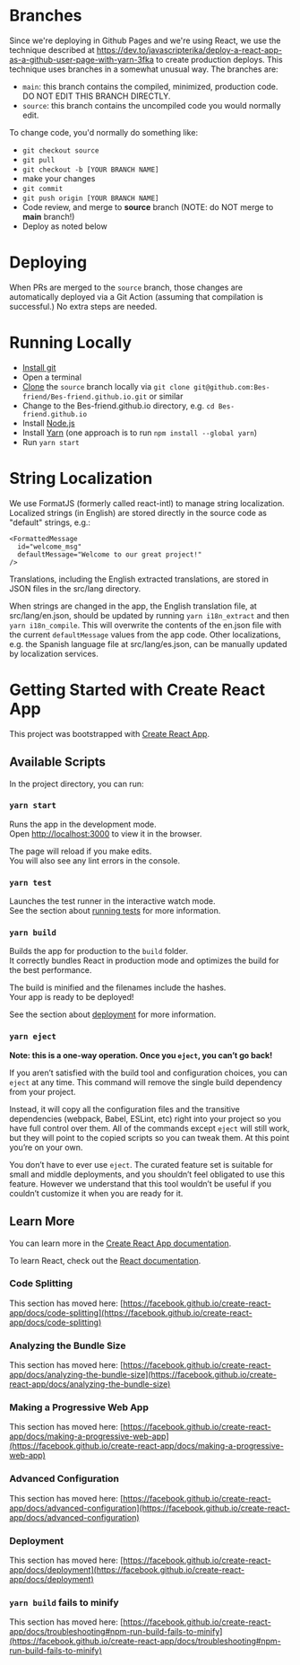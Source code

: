 # Branches

Since we're deploying in Github Pages and we're using React, we use the technique described at https://dev.to/javascripterika/deploy-a-react-app-as-a-github-user-page-with-yarn-3fka to create production deploys.  This technique uses branches in a somewhat unusual way.  The branches are:

* `main`: this branch contains the compiled, minimized, production code.  DO NOT EDIT THIS BRANCH DIRECTLY.
* `source`: this branch contains the uncompiled code you would normally edit.

To change code, you'd normally do something like:

* `git checkout source`
* `git pull`
* `git checkout -b [YOUR BRANCH NAME]`
* make your changes
* `git commit`
* `git push origin [YOUR BRANCH NAME]`
* Code review, and merge to **source** branch (NOTE: do NOT merge to **main** branch!)
* Deploy as noted below

# Deploying

When PRs are merged to the `source` branch, those changes are automatically deployed via a Git Action (assuming that compilation is successful.) No extra steps are needed.

# Running Locally

* [Install git](https://github.com/git-guides/install-git)
* Open a terminal
* [Clone](https://github.com/git-guides/git-clone) the `source` branch locally via `git clone git@github.com:Bes-friend/Bes-friend.github.io.git` or similar
* Change to the Bes-friend.github.io directory, e.g. `cd Bes-friend.github.io`
* Install [Node.js](https://nodejs.org/en/)
* Install [Yarn](https://classic.yarnpkg.com/lang/en/docs/install/#windows-stable) (one approach is to run `npm install --global yarn`)
* Run `yarn start`

# String Localization

We use FormatJS (formerly called react-intl) to manage string localization.  Localized strings (in English) are stored directly in the source code as "default" strings, e.g.:
```
<FormattedMessage
  id="welcome_msg"
  defaultMessage="Welcome to our great project!"
/>
```
Translations, including the English extracted translations, are stored in JSON files in the src/lang directory.

When strings are changed in the app, the English translation file, at src/lang/en.json, should be updated by running `yarn i18n_extract` and then `yarn i18n_compile`.  This will overwrite the contents of the en.json file with the current `defaultMessage` values from the app code.  Other localizations, e.g. the Spanish language file at src/lang/es.json, can be manually updated by localization services.


# Getting Started with Create React App

This project was bootstrapped with [Create React App](https://github.com/facebook/create-react-app).

## Available Scripts

In the project directory, you can run:

### `yarn start`

Runs the app in the development mode.\
Open [http://localhost:3000](http://localhost:3000) to view it in the browser.

The page will reload if you make edits.\
You will also see any lint errors in the console.

### `yarn test`

Launches the test runner in the interactive watch mode.\
See the section about [running tests](https://facebook.github.io/create-react-app/docs/running-tests) for more information.

### `yarn build`

Builds the app for production to the `build` folder.\
It correctly bundles React in production mode and optimizes the build for the best performance.

The build is minified and the filenames include the hashes.\
Your app is ready to be deployed!

See the section about [deployment](https://facebook.github.io/create-react-app/docs/deployment) for more information.

### `yarn eject`

**Note: this is a one-way operation. Once you `eject`, you can’t go back!**

If you aren’t satisfied with the build tool and configuration choices, you can `eject` at any time. This command will remove the single build dependency from your project.

Instead, it will copy all the configuration files and the transitive dependencies (webpack, Babel, ESLint, etc) right into your project so you have full control over them. All of the commands except `eject` will still work, but they will point to the copied scripts so you can tweak them. At this point you’re on your own.

You don’t have to ever use `eject`. The curated feature set is suitable for small and middle deployments, and you shouldn’t feel obligated to use this feature. However we understand that this tool wouldn’t be useful if you couldn’t customize it when you are ready for it.

## Learn More

You can learn more in the [Create React App documentation](https://facebook.github.io/create-react-app/docs/getting-started).

To learn React, check out the [React documentation](https://reactjs.org/).

### Code Splitting

This section has moved here: [https://facebook.github.io/create-react-app/docs/code-splitting](https://facebook.github.io/create-react-app/docs/code-splitting)

### Analyzing the Bundle Size

This section has moved here: [https://facebook.github.io/create-react-app/docs/analyzing-the-bundle-size](https://facebook.github.io/create-react-app/docs/analyzing-the-bundle-size)

### Making a Progressive Web App

This section has moved here: [https://facebook.github.io/create-react-app/docs/making-a-progressive-web-app](https://facebook.github.io/create-react-app/docs/making-a-progressive-web-app)

### Advanced Configuration

This section has moved here: [https://facebook.github.io/create-react-app/docs/advanced-configuration](https://facebook.github.io/create-react-app/docs/advanced-configuration)

### Deployment

This section has moved here: [https://facebook.github.io/create-react-app/docs/deployment](https://facebook.github.io/create-react-app/docs/deployment)

### `yarn build` fails to minify

This section has moved here: [https://facebook.github.io/create-react-app/docs/troubleshooting#npm-run-build-fails-to-minify](https://facebook.github.io/create-react-app/docs/troubleshooting#npm-run-build-fails-to-minify)